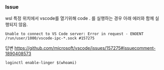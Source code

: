 ### Issue
wsl 특정 위치에서 vscode를 열기위해 code . 를 실행하는 경우 아래 에러와 함께 실행되지 않음.
```
Unable to connect to VS Code server: Error in request - ENOENT /run/user/1000/vscode-ipc-*.sock #157275
```

답변
https://github.com/microsoft/vscode/issues/157275#issuecomment-1890408573
```
loginctl enable-linger $(whoami)
```
